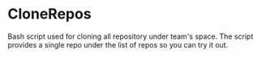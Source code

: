 # CloneRepos

Bash script used for cloning all repository under team's space.
The script provides a single repo under the list of repos so you
can try it out.
